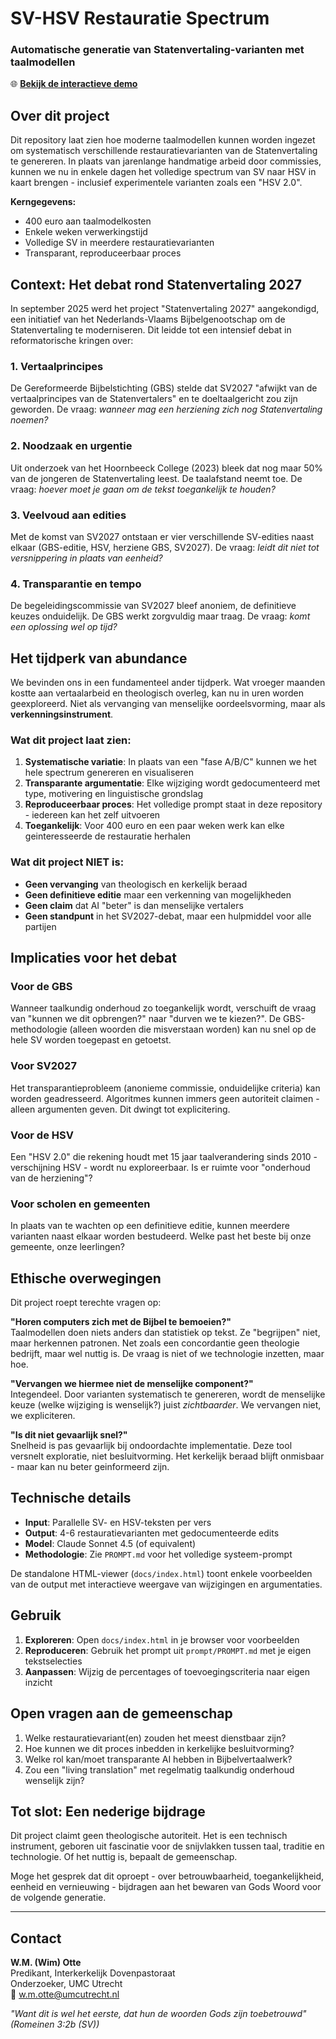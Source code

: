 # SV-HSV Restauratie Spectrum
### Automatische generatie van Statenvertaling-varianten met taalmodellen

🌐 **[Bekijk de interactieve demo](https://wmotte.github.io/sv_hsv_spectrum/)**

## Over dit project

Dit repository laat zien hoe moderne taalmodellen kunnen worden ingezet om systematisch verschillende restauratievarianten van de Statenvertaling te genereren. In plaats van jarenlange handmatige arbeid door commissies, kunnen we nu in enkele dagen het volledige spectrum van SV naar HSV in kaart brengen - inclusief experimentele varianten zoals een "HSV 2.0".

**Kerngegevens:**
- 400 euro aan taalmodelkosten
- Enkele weken verwerkingstijd
- Volledige SV in meerdere restauratievarianten
- Transparant, reproduceerbaar proces

## Context: Het debat rond Statenvertaling 2027

In september 2025 werd het project "Statenvertaling 2027" aangekondigd, een initiatief van het Nederlands-Vlaams Bijbelgenootschap om de Statenvertaling te moderniseren. Dit leidde tot een intensief debat in reformatorische kringen over:

### 1. **Vertaalprincipes**
De Gereformeerde Bijbelstichting (GBS) stelde dat SV2027 "afwijkt van de vertaalprincipes van de Statenvertalers" en te doeltaalgericht zou zijn geworden. De vraag: *wanneer mag een herziening zich nog Statenvertaling noemen?*

### 2. **Noodzaak en urgentie**
Uit onderzoek van het Hoornbeeck College (2023) bleek dat nog maar 50% van de jongeren de Statenvertaling leest. De taalafstand neemt toe. De vraag: *hoever moet je gaan om de tekst toegankelijk te houden?*

### 3. **Veelvoud aan edities**
Met de komst van SV2027 ontstaan er vier verschillende SV-edities naast elkaar (GBS-editie, HSV, herziene GBS, SV2027). De vraag: *leidt dit niet tot versnippering in plaats van eenheid?*

### 4. **Transparantie en tempo**
De begeleidingscommissie van SV2027 bleef anoniem, de definitieve keuzes onduidelijk. De GBS werkt zorgvuldig maar traag. De vraag: *komt een oplossing wel op tijd?*

## Het tijdperk van abundance

We bevinden ons in een fundamenteel ander tijdperk. Wat vroeger maanden kostte aan vertaalarbeid en theologisch overleg, kan nu in uren worden geexploreerd. Niet als vervanging van menselijke oordeelsvorming, maar als **verkenningsinstrument**.

### Wat dit project laat zien:

1. **Systematische variatie**: In plaats van een "fase A/B/C" kunnen we het hele spectrum genereren en visualiseren
2. **Transparante argumentatie**: Elke wijziging wordt gedocumenteerd met type, motivering en linguistische grondslag
3. **Reproduceerbaar proces**: Het volledige prompt staat in deze repository - iedereen kan het zelf uitvoeren
4. **Toegankelijk**: Voor 400 euro en een paar weken werk kan elke geinteresseerde de restauratie herhalen

### Wat dit project NIET is:

- **Geen vervanging** van theologisch en kerkelijk beraad
- **Geen definitieve editie** maar een verkenning van mogelijkheden  
- **Geen claim** dat AI "beter" is dan menselijke vertalers
- **Geen standpunt** in het SV2027-debat, maar een hulpmiddel voor alle partijen

## Implicaties voor het debat

### Voor de GBS
Wanneer taalkundig onderhoud zo toegankelijk wordt, verschuift de vraag van "kunnen we dit opbrengen?" naar "durven we te kiezen?". De GBS-methodologie (alleen woorden die misverstaan worden) kan nu snel op de hele SV worden toegepast en getoetst.

### Voor SV2027  
Het transparantieprobleem (anonieme commissie, onduidelijke criteria) kan worden geadresseerd. Algoritmes kunnen immers geen autoriteit claimen - alleen argumenten geven. Dit dwingt tot explicitering.

### Voor de HSV
Een "HSV 2.0" die rekening houdt met 15 jaar taalverandering sinds 2010 - verschijning HSV - wordt nu exploreerbaar. Is er ruimte voor "onderhoud van de herziening"?

### Voor scholen en gemeenten
In plaats van te wachten op een definitieve editie, kunnen meerdere varianten naast elkaar worden bestudeerd. Welke past het beste bij onze gemeente, onze leerlingen?

## Ethische overwegingen

Dit project roept terechte vragen op:

**"Horen computers zich met de Bijbel te bemoeien?"**  
Taalmodellen doen niets anders dan statistiek op tekst. Ze "begrijpen" niet, maar herkennen patronen. Net zoals een concordantie geen theologie bedrijft, maar wel nuttig is. De vraag is niet of we technologie inzetten, maar hoe.

**"Vervangen we hiermee niet de menselijke component?"**  
Integendeel. Door varianten systematisch te genereren, wordt de menselijke keuze (welke wijziging is wenselijk?) juist *zichtbaarder*. We vervangen niet, we expliciteren.

**"Is dit niet gevaarlijk snel?"**  
Snelheid is pas gevaarlijk bij ondoordachte implementatie. Deze tool versnelt exploratie, niet besluitvorming. Het kerkelijk beraad blijft onmisbaar - maar kan nu beter geinformeerd zijn.

## Technische details

- **Input**: Parallelle SV- en HSV-teksten per vers
- **Output**: 4-6 restauratievarianten met gedocumenteerde edits
- **Model**: Claude Sonnet 4.5 (of equivalent)
- **Methodologie**: Zie `PROMPT.md` voor het volledige systeem-prompt

De standalone HTML-viewer (`docs/index.html`) toont enkele voorbeelden van de output met interactieve weergave van wijzigingen en argumentaties.

## Gebruik

1. **Exploreren**: Open `docs/index.html` in je browser voor voorbeelden
2. **Reproduceren**: Gebruik het prompt uit `prompt/PROMPT.md` met je eigen tekstselecties  
3. **Aanpassen**: Wijzig de percentages of toevoegingscriteria naar eigen inzicht

## Open vragen aan de gemeenschap

1. Welke restauratievariant(en) zouden het meest dienstbaar zijn?
2. Hoe kunnen we dit proces inbedden in kerkelijke besluitvorming?
3. Welke rol kan/moet transparante AI hebben in Bijbelvertaalwerk?
4. Zou een "living translation" met regelmatig taalkundig onderhoud wenselijk zijn?

## Tot slot: Een nederige bijdrage

Dit project claimt geen theologische autoriteit. Het is een technisch instrument, geboren uit fascinatie voor de snijvlakken tussen taal, traditie en technologie. Of het nuttig is, bepaalt de gemeenschap.

Moge het gesprek dat dit oproept - over betrouwbaarheid, toegankelijkheid, eenheid en vernieuwing - bijdragen aan het bewaren van Gods Woord voor de volgende generatie.

---

## Contact

**W.M. (Wim) Otte**  
Predikant, Interkerkelijk Dovenpastoraat  
Onderzoeker, UMC Utrecht  
📧 w.m.otte@umcutrecht.nl

*"Want dit is wel het eerste, dat hun de woorden Gods zijn toebetrouwd" (Romeinen 3:2b (SV))*
